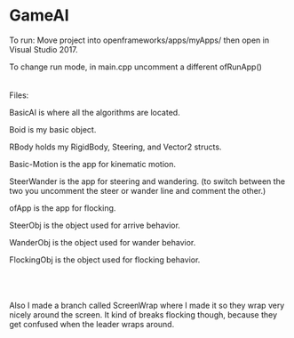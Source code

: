 # GameAI
 
To run: Move project into openframeworks/apps/myApps/ then open in Visual Studio 2017.

To change run mode, in main.cpp uncomment a different ofRunApp()
<br /><br /><br />
Files:

BasicAI is where all the algorithms are located.

Boid is my basic object.

RBody holds my RigidBody, Steering, and Vector2 structs.

Basic-Motion is the app for kinematic motion.

SteerWander is the app for steering and wandering. (to switch between the two you uncomment the steer or wander line and comment the other.)

ofApp is the app for flocking.

SteerObj is the object used for arrive behavior.

WanderObj is the object used for wander behavior.

FlockingObj is the object used for flocking behavior.

<br /><br /><br />
Also I made a branch called ScreenWrap where I made it so they wrap very nicely around the screen. It kind of breaks flocking though, because they get confused when the leader wraps around.
